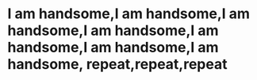 # I am handsome,I am handsome,I am handsome,I am handsome,I am handsome,I am handsome,I am handsome, repeat,repeat,repeat
